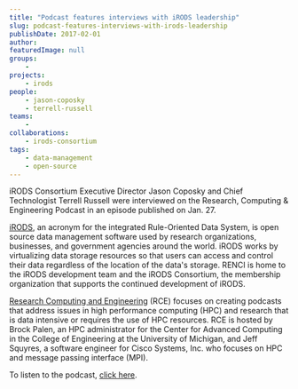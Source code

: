 ```yaml
---
title: "Podcast features interviews with iRODS leadership"
slug: podcast-features-interviews-with-irods-leadership
publishDate: 2017-02-01
author: 
featuredImage: null
groups:
    - 
projects:
    - irods
people:
    - jason-coposky
    - terrell-russell
teams: 
    - 
collaborations:
    - irods-consortium
tags:
    - data-management
    - open-source
---
```

iRODS Consortium Executive Director Jason Coposky and Chief Technologist Terrell Russell were interviewed on the Research, Computing & Engineering Podcast in an episode published on Jan. 27.

[iRODS](https://irods.org/), an acronym for the integrated Rule-Oriented Data System, is open source data management software used by research organizations, businesses, and government agencies around the world. iRODS works by virtualizing data storage resources so that users can access and control their data regardless of the location of the data's storage. RENCI is home to the iRODS development team and the iRODS Consortium, the membership organization that supports the continued development of iRODS.

[Research Computing and Engineering](http://www.rce-cast.com/) (RCE) focuses on creating podcasts that address issues in high performance computing (HPC) and research that is data intensive or requires the use of HPC resources. RCE is hosted by Brock Palen, an HPC administrator for the Center for Advanced Computing in the College of Engineering at the University of Michigan, and Jeff Squyres, a software engineer for Cisco Systems, Inc. who focuses on HPC and message passing interface (MPI).

To listen to the podcast, [click here](http://www.rce-cast.com/Podcast/rce-109-irods.html).
